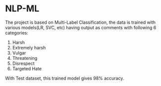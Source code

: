 # NLP-ML

The project is based on Multi-Label Classification, the data is trained with various models(LR, SVC, etc) having output as comments with following 6 categories:
1. Harsh
2. Extremely harsh
3. Vulgar
4. Threatening
5. Disrespect
6. Targeted Hate

With Test dataset, this trained model gives 98% accuracy.
